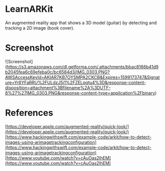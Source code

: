 # LearnARKit
An augmented reality app that shows a 3D model (guitar) by detecting and tracking a 2D image (book cover).

# Screenshot
![Screenshot]
(https://s3.amazonaws.com/dl.getforma.com/.attachments/bbac8166b41d9b2045fea6c69efeba0c/bc6584d3/IMG_0303.PNG?AWSAccessKeyId=AKIAR7KB7OYSMPA2CKCB&Expires=1599173747&Signature=Yr6YFaRRU%2FULdzJ5i1%2FZELqgtu4%3D&response-content-disposition=attachment%3Bfilename%2A%3DUTF-8%27%27IMG_0303.PNG&response-content-type=application%2Fbinary)

# References
[https://developer.apple.com/augmented-reality/quick-look/](https://developer.apple.com/augmented-reality/quick-look/)
[https://www.hackingwithswift.com/example-code/arkit/how-to-detect-images-using-arimagetrackingconfiguration](https://www.hackingwithswift.com/example-code/arkit/how-to-detect-images-using-arimagetrackingconfiguration)
[https://www.youtube.com/watch?v=cAuOas2lhEM](https://www.youtube.com/watch?v=cAuOas2lhEM)
